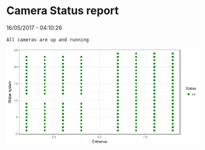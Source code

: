Camera Status report
================
16/05/2017 - 04:10:26

    All cameras are up and running

![](camreport_files/figure-markdown_github/unnamed-chunk-2-1.png)
